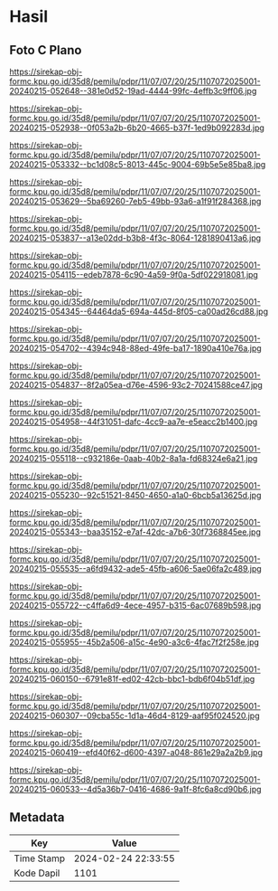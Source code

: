 # Hasil

## Foto C Plano

https://sirekap-obj-formc.kpu.go.id/35d8/pemilu/pdpr/11/07/07/20/25/1107072025001-20240215-052648--381e0d52-19ad-4444-99fc-4effb3c9ff06.jpg

https://sirekap-obj-formc.kpu.go.id/35d8/pemilu/pdpr/11/07/07/20/25/1107072025001-20240215-052938--0f053a2b-6b20-4665-b37f-1ed9b092283d.jpg

https://sirekap-obj-formc.kpu.go.id/35d8/pemilu/pdpr/11/07/07/20/25/1107072025001-20240215-053332--bc1d08c5-8013-445c-9004-69b5e5e85ba8.jpg

https://sirekap-obj-formc.kpu.go.id/35d8/pemilu/pdpr/11/07/07/20/25/1107072025001-20240215-053629--5ba69260-7eb5-49bb-93a6-a1f91f284368.jpg

https://sirekap-obj-formc.kpu.go.id/35d8/pemilu/pdpr/11/07/07/20/25/1107072025001-20240215-053837--a13e02dd-b3b8-4f3c-8064-1281890413a6.jpg

https://sirekap-obj-formc.kpu.go.id/35d8/pemilu/pdpr/11/07/07/20/25/1107072025001-20240215-054115--edeb7878-6c90-4a59-9f0a-5df022918081.jpg

https://sirekap-obj-formc.kpu.go.id/35d8/pemilu/pdpr/11/07/07/20/25/1107072025001-20240215-054345--64464da5-694a-445d-8f05-ca00ad26cd88.jpg

https://sirekap-obj-formc.kpu.go.id/35d8/pemilu/pdpr/11/07/07/20/25/1107072025001-20240215-054702--4394c948-88ed-49fe-ba17-1890a410e76a.jpg

https://sirekap-obj-formc.kpu.go.id/35d8/pemilu/pdpr/11/07/07/20/25/1107072025001-20240215-054837--8f2a05ea-d76e-4596-93c2-70241588ce47.jpg

https://sirekap-obj-formc.kpu.go.id/35d8/pemilu/pdpr/11/07/07/20/25/1107072025001-20240215-054958--44f31051-dafc-4cc9-aa7e-e5eacc2b1400.jpg

https://sirekap-obj-formc.kpu.go.id/35d8/pemilu/pdpr/11/07/07/20/25/1107072025001-20240215-055118--c932186e-0aab-40b2-8a1a-fd68324e6a21.jpg

https://sirekap-obj-formc.kpu.go.id/35d8/pemilu/pdpr/11/07/07/20/25/1107072025001-20240215-055230--92c51521-8450-4650-a1a0-6bcb5a13625d.jpg

https://sirekap-obj-formc.kpu.go.id/35d8/pemilu/pdpr/11/07/07/20/25/1107072025001-20240215-055343--baa35152-e7af-42dc-a7b6-30f7368845ee.jpg

https://sirekap-obj-formc.kpu.go.id/35d8/pemilu/pdpr/11/07/07/20/25/1107072025001-20240215-055535--a6fd9432-ade5-45fb-a606-5ae06fa2c489.jpg

https://sirekap-obj-formc.kpu.go.id/35d8/pemilu/pdpr/11/07/07/20/25/1107072025001-20240215-055722--c4ffa6d9-4ece-4957-b315-6ac07689b598.jpg

https://sirekap-obj-formc.kpu.go.id/35d8/pemilu/pdpr/11/07/07/20/25/1107072025001-20240215-055955--45b2a506-a15c-4e90-a3c6-4fac7f2f258e.jpg

https://sirekap-obj-formc.kpu.go.id/35d8/pemilu/pdpr/11/07/07/20/25/1107072025001-20240215-060150--6791e81f-ed02-42cb-bbc1-bdb6f04b51df.jpg

https://sirekap-obj-formc.kpu.go.id/35d8/pemilu/pdpr/11/07/07/20/25/1107072025001-20240215-060307--09cba55c-1d1a-46d4-8129-aaf95f024520.jpg

https://sirekap-obj-formc.kpu.go.id/35d8/pemilu/pdpr/11/07/07/20/25/1107072025001-20240215-060419--efd40f62-d600-4397-a048-861e29a2a2b9.jpg

https://sirekap-obj-formc.kpu.go.id/35d8/pemilu/pdpr/11/07/07/20/25/1107072025001-20240215-060533--4d5a36b7-0416-4686-9a1f-8fc6a8cd90b6.jpg


## Metadata

| Key        | Value               |
| ---------- | ------------------- |
| Time Stamp | 2024-02-24 22:33:55 |
| Kode Dapil | 1101                |



